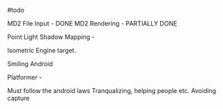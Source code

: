 
#todo

MD2 File Input - DONE
MD2 Rendering - PARTIALLY DONE

Point Light Shadow Mapping -

Isometric Engine target.






Smiling Android

Platformer - 

Must follow the android laws
Tranqualizing, helping people etc. Avoiding capture

